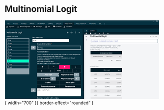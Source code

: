 # Multinomial Logit

![alt text](screenshots/image212.png){ width="700" }{ border-effect="rounded" }